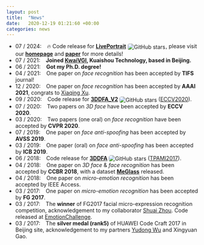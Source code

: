 ```yaml
---
layout: post
title:  "News"
date:   2020-12-19 01:21:60 +00:00
categories: news
---
```



<ul class="news">
    <li class="indent">
        07 / 2024: &ensp; 🔥 Code release for <strong><a href="https://github.com/KwaiVGI/LivePortrait">LivePortrait</a></strong> <img style="border: 0px; padding: 1px; border-radius: 5px; vertical-align: middle;" src="https://img.shields.io/github/stars/KwaiVGI/LivePortrait.svg" alt="GitHub stars" title="">, please visit our <a href="https://liveportrait.github.io/"><strong>homepage</strong></a> and <a href="https://arxiv.org/pdf/2407.03168"><strong>paper</strong></a> for more details!
    </li>
    <li class="indent">
        07 / 2021: &ensp; <strong>Joined <a href="https://github.com/KwaiVGI/">KwaiVGI</a>, Kuaishou Technology, based in Beijing.</strong>
    </li>
    <li class="indent">
        06 / 2021: &ensp; <strong>Got my Ph.D. degree!</strong>
    </li>
    <!-- <li class="indent">
        06 / 2021: &ensp; Two papers submitted to <strong>WACV</strong> and two papers submitted to <strong>NeurIPS</strong> 2021.
    </li> -->
    <li class="indent">
        04 / 2021: &ensp; One paper on <i>face recognition</i> has been accepted by <strong>TIFS</strong> journal!
    </li>
    <!-- <li class="indent">
        03 / 2021: &ensp; One paper submitted to <strong>ICCV</strong> 2021.
    </li> -->
    <li class="indent">
        12 / 2020: &ensp; One paper on <i>face recognition</i> has been accepted by <strong>AAAI 2021</strong>, congrats to <a href="https://www.linkedin.com/in/xu-xiaqing-73804778/">Xiaqing Xu</a>.
    </li>
    <li class="indent">
        09 / 2020: &ensp; Code release for <strong><a href="https://github.com/cleardusk/3DDFA_V2">3DDFA_V2</a></strong> <img style="border: 0px;padding: 0px;border-radius: 5px;vertical-align: middle;" src="https://img.shields.io/github/stars/cleardusk/3DDFA_V2.svg" alt="GitHub stars" title=""> (<a href="https://arxiv.org/abs/2009.09960">ECCV2020</a>).
    </li>
    <li class="indent">
        07 / 2020: &ensp; Two papers on <i>3D face</i> have been accepted by <strong>ECCV 2020</strong>.
    </li>
    <li class="indent">
        03 / 2020: &ensp; Two papers (one oral) on <i>face recognition</i> have been accepted by <strong>CVPR 2020</strong>.
    </li>
    <li class="indent">
        07 / 2019: &ensp; One paper on <i>face anti-spoofing</i> has been accepted by <strong>AVSS 2019</strong>.
    </li>
    <li class="indent">
        03 / 2019: &ensp; One paper (oral) on <i>face anti-spoofing</i> has been accepted by <strong>ICB 2019</strong>.
    </li>
    <li class="indent">
        06 / 2018: &ensp; Code release for <strong><a href="https://github.com/cleardusk/3DDFA">3DDFA</a></strong> <img style="border: 0px;padding: 0px;border-radius: 5px; vertical-align: middle;" src="https://img.shields.io/github/stars/cleardusk/3DDFA.svg" alt="GitHub stars" title=""> (<a href="https://arxiv.org/abs/1804.01005">TPAMI2017</a>).
    </li>
    <li class="indent">
        04 / 2018: &ensp; One paper on <i>3D face</i> & <i>face recognition</i> has been accepted by <strong>CCBR 2018</strong>, with a dataset <strong><a href="https://github.com/cleardusk/MeGlass">MeGlass</a></strong> released.
    </li>
    <li class="indent">
        04 / 2018: &ensp; One paper on <i>micro-emotion recognition</i> has been accepted by IEEE Access.
    </li>
    <li class="indent">
        03 / 2017: &ensp; One paper on <i>micro-emotion recognition</i> has been accepted by <strong>FG 2017</strong>.
    </li>
    <li class="indent">
        03 / 2017: &ensp; The <strong>winner</strong> of FG2017 facial micro-expression recognition competition, acknowledgement to my collaborator <a href="https://shuaizhou.me/">Shuai Zhou</a>. Code released at <a href="https://github.com/cleardusk/EmotionChallenge">EmotionChallenge</a>.
    </li>
    <li class="indent">
        03 / 2017: &ensp; The <strong>silver medal (rank5)</strong> of HUAWEI Code Craft 2017 in Beijing site, acknowledgement to my partners <a href="https://scholar.google.com/citations?user=dlsUakAAAAAJ">Yudong Wu</a> and Xingyuan Gao.
    </li>
</ul>

